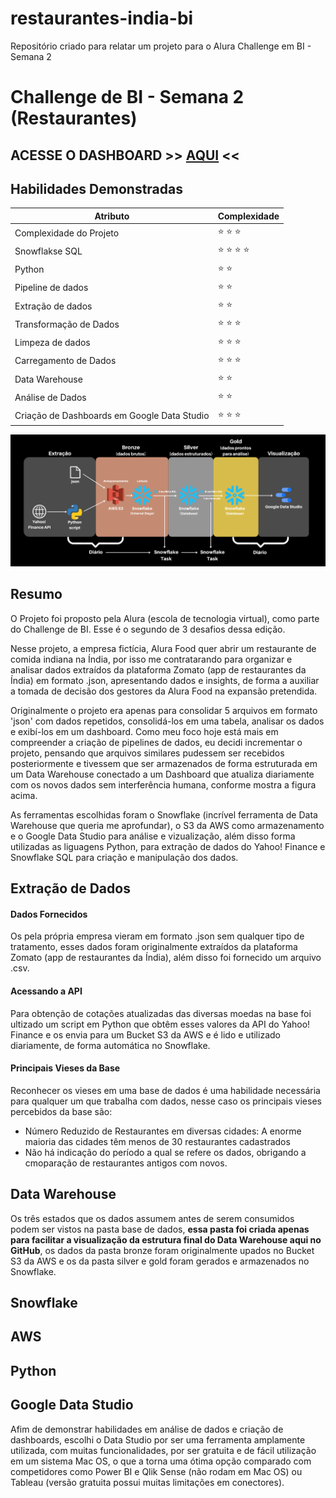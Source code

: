 # restaurantes-india-bi
Repositório criado para relatar um projeto para o Alura Challenge em BI - Semana 2
# Challenge de BI - Semana 2 (Restaurantes)

## ACESSE O DASHBOARD >> [AQUI](https://datastudio.google.com/reporting/a6749a13-527d-4dd7-83bf-5ac34b44d51f/page/p_0qnkgjd1tc "Projeto Alura Food") <<

## Habilidades Demonstradas

Atributo | Complexidade
-------- | ------------
Complexidade do Projeto | ⭐️ ⭐️ ⭐️ 
Snowflakse SQL | ⭐️ ⭐️ ⭐️ ⭐️ 
Python | ⭐️ ⭐️ 
Pipeline de dados | ⭐️ ⭐️ 
Extração de dados | ⭐️ ⭐️ 
Transformação de Dados | ⭐️ ⭐️ ⭐️ 
Limpeza de dados | ⭐️ ⭐️ ⭐️ 
Carregamento de Dados | ⭐️ ⭐️ ⭐️ 
Data Warehouse | ⭐️ ⭐️ 
Análise de Dados | ⭐️ ⭐️ 
Criação de Dashboards em Google Data Studio | ⭐️ ⭐️ ⭐️ 

![picture alt](https://github.com/brunompagani/challenge-bi-restaurantes-india/blob/b7e10d0bae0ff428d483e542cd5cb3c318dc91be/git%20resouces/arquitetura-final.png)

## Resumo

O Projeto foi proposto pela Alura (escola de tecnologia virtual), como parte do Challenge de BI. Esse é o segundo de 3 desafios dessa edição.

Nesse projeto, a empresa fictícia, Alura Food quer abrir um restaurante de comida indiana na Índia, por isso me contratarando para organizar e analisar dados extraídos da plataforma Zomato (app de restaurantes da Índia) em formato .json, apresentando dados e insights, de forma a auxiliar a tomada de decisão dos gestores da Alura Food na expansão pretendida.

Originalmente o projeto era apenas para consolidar 5 arquivos em formato 'json' com dados repetidos, consolidá-los em uma tabela, analisar os dados e exibí-los em um dashboard. Como meu foco hoje está mais em compreender a criação de pipelines de dados, eu decidi incrementar o projeto, pensando que arquivos similares pudessem ser recebidos posteriormente e tivessem que ser armazenados de forma estruturada em um Data Warehouse conectado a um Dashboard que atualiza diariamente com os novos dados sem interferência humana, conforme mostra a figura acima. 

As ferramentas escolhidas foram o Snowflake (incrível ferramenta de Data Warehouse que queria me aprofundar), o S3 da AWS como armazenamento e o Google Data Studio para análise e vizualização, além disso forma utilizadas as liguagens Python, para extração de dados do Yahoo! Finance e Snowflake SQL para criação e manipulação dos dados.

## Extração de Dados

#### Dados Fornecidos

Os pela própria empresa vieram em formato .json sem qualquer tipo de tratamento, esses dados foram originalmente extraídos da plataforma Zomato (app de restaurantes da Índia), além disso foi fornecido um arquivo .csv.

#### Acessando a API

Para obtenção de cotações atualizadas das diversas moedas na base foi ultizado um script em Python que obtêm esses valores da API do Yahoo! Finance e os envia para um Bucket S3 da AWS e é lido e utilizado diariamente, de forma automática no Snowflake.

#### Principais Vieses da Base

Reconhecer os vieses em uma base de dados é uma habilidade necessária para qualquer um que trabalha com dados, nesse caso os principais vieses percebidos da base são:

- Número Reduzido de Restaurantes em diversas cidades: A enorme maioria das cidades têm menos de 30 restaurantes cadastrados
- Não há indicação do período a qual se refere os dados, obrigando a cmoparação de restaurantes antigos com novos.

## Data Warehouse

Os três estados que os dados assumem antes de serem consumidos podem ser vistos na pasta base de dados, **essa pasta foi criada apenas para facilitar a visualização da estrutura final do Data Warehouse aqui no GitHub**, os dados da pasta bronze foram originalmente upados no Bucket S3 da AWS e os da pasta silver e gold foram gerados e armazenados no Snowflake.

## Snowflake

## AWS

## Python

## Google Data Studio

Afim de demonstrar habilidades em análise de dados e criação de dashboards, escolhi o Data Studio por ser uma ferramenta amplamente utilizada, com muitas funcionalidades, por ser gratuita e de fácil utilização em um sistema Mac OS, o que a torna uma ótima opção comparado com competidores como Power BI e Qlik Sense (não rodam em Mac OS) ou Tableau (versão gratuita possui muitas limitações em conectores).
